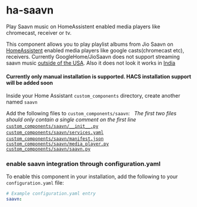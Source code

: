 # ha-saavn
Play Saavn music on HomeAssistent enabled media players like chromecast, receiver or tv.

This component allows you to play playlist albums from Jio Saavn on [HomeAssistent](https://www.home-assistant.io/) enabled media players like google casts(chromecast etc), receivers. 
Currently GoogleHome/JioSaavn does not support streaming saavn music [outside of the USA](https://support.google.com/googlenest/thread/1313827?hl=en). Also it does not look it works in [India](https://support.google.com/googlenest/thread/14799752?hl=en)

#### Currently only manual installation is supported. HACS installation support will be added soon 
Inside your Home Assistant `custom_components` directory, create another named `saavn`  

Add the following files to `custom_components/saavn`:  
*The first two files should only contain a single comment on the first line*  
[`custom_components/saavn/__init__.py`](https://github.com/sacdroid/ha-saavn//blob/master/custom_components/saavn/__init__.py)  
[`custom_components/saavn/services.yaml`](https://github.com/sacdroid/ha-saavn//blob/master/custom_components/saavn/services.yaml)  
[`custom_components/saavn/manifest.json`](https://github.com/sacdroid/ha-saavn//blob/master/custom_components/saavn/manifest.json)  
[`custom_components/saavn/media_player.py`](https://github.com/sacdroid/ha-saavn//blob/master/custom_components/saavn/media_player.py) 
[`custom_components/saavn/saavn.py`](https://github.com/sacdroid/ha-saavn//blob/master/custom_components/saavn/saavn.py) 

### enable saavn integration through configuration.yaml
To enable this component in your installation, add the following to your `configuration.yaml` file:

```yaml
# Example configuration.yaml entry
saavn:
```

